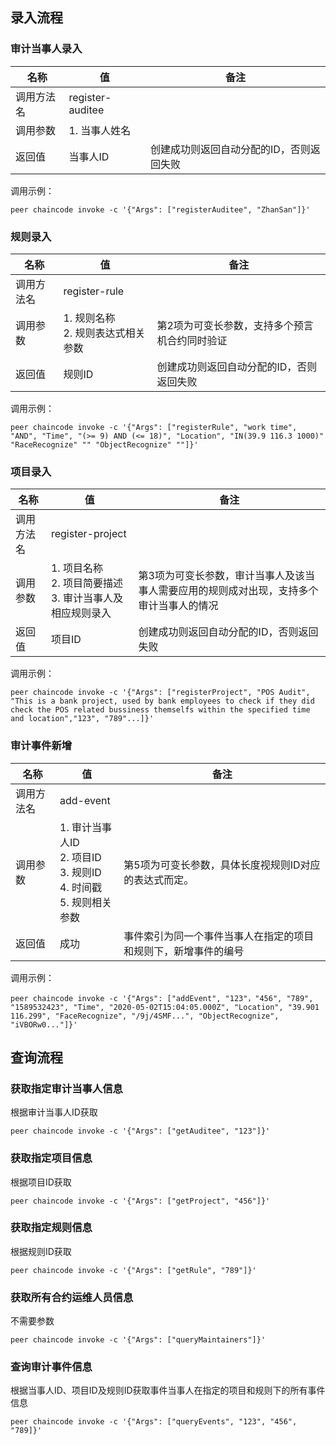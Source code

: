 ## 录入流程

### 审计当事人录入

| 名称       | 值               | 备注                                     |
| ---------- | ---------------- | ---------------------------------------- |
| 调用方法名 | register-auditee |                                          |
| 调用参数   | 1. 当事人姓名    |                                          |
| 返回值     | 当事人ID         | 创建成功则返回自动分配的ID，否则返回失败 |

调用示例：

```shell
peer chaincode invoke -c '{"Args": ["registerAuditee", "ZhanSan"]}'
```

### 规则录入

| 名称       | 值                                      | 备注                                          |
| ---------- | --------------------------------------- | --------------------------------------------- |
| 调用方法名 | register-rule                           |                                               |
| 调用参数   | 1. 规则名称 <br />2. 规则表达式相关参数 | 第2项为可变长参数，支持多个预言机合约同时验证 |
| 返回值     | 规则ID                                  | 创建成功则返回自动分配的ID，否则返回失败      |

调用示例：

```shell
peer chaincode invoke -c '{"Args": ["registerRule", "work time", "AND", "Time", "(>= 9) AND (<= 18)", "Location", "IN(39.9 116.3 1000)" "RaceRecognize" "" "ObjectRecognize" ""]}'
```

### 项目录入

| 名称       | 值                                                           | 备注                                                         |
| ---------- | ------------------------------------------------------------ | ------------------------------------------------------------ |
| 调用方法名 | register-project                                             |                                                              |
| 调用参数   | 1. 项目名称 <br />2. 项目简要描述 <br />3. 审计当事人及相应规则录入 | 第3项为可变长参数，审计当事人及该当事人需要应用的规则成对出现，支持多个审计当事人的情况 |
| 返回值     | 项目ID                                                       | 创建成功则返回自动分配的ID，否则返回失败                     |

调用示例：

```shell
peer chaincode invoke -c '{"Args": ["registerProject", "POS Audit", "This is a bank project, used by bank employees to check if they did check the POS related bussiness themselfs within the specified time and location","123", "789"...]}'
```

### 审计事件新增

| 名称       | 值                                                           | 备注                                                         |
| ---------- | ------------------------------------------------------------ | ------------------------------------------------------------ |
| 调用方法名 | add-event                                                    |                                                              |
| 调用参数   | 1. 审计当事人ID<br />2. 项目ID<br />3. 规则ID<br />4. 时间戳<br />5. 规则相关参数 | 第5项为可变长参数，具体长度视规则ID对应的表达式而定。        |
| 返回值     | 成功                                                         | 事件索引为同一个事件当事人在指定的项目和规则下，新增事件的编号 |

调用示例：

```shell
peer chaincode invoke -c '{"Args": ["addEvent", "123"，"456", "789", "1589532423", "Time", "2020-05-02T15:04:05.000Z", "Location", "39.901 116.299", "FaceRecognize", "/9j/4SMF...", "ObjectRecognize", "iVBORw0..."]}'
```

## 查询流程

### 获取指定审计当事人信息

根据审计当事人ID获取

```shell
peer chaincode invoke -c '{"Args": ["getAuditee", "123"]}'
```

### 获取指定项目信息

根据项目ID获取

```shell
peer chaincode invoke -c '{"Args": ["getProject", "456"]}'
```

### 获取指定规则信息

根据规则ID获取

```shell
peer chaincode invoke -c '{"Args": ["getRule", "789"]}'
```


### 获取所有合约运维人员信息

不需要参数

```shell
peer chaincode invoke -c '{"Args": ["queryMaintainers"]}'
```

### 查询审计事件信息

根据当事人ID、项目ID及规则ID获取事件当事人在指定的项目和规则下的所有事件信息

```shell
peer chaincode invoke -c '{"Args": ["queryEvents", "123", "456", "789]}'
```

